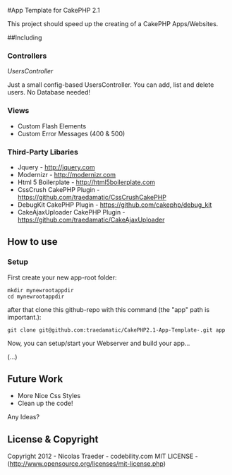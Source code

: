 #App Template for CakePHP 2.1

This project should speed up the creating of a CakePHP Apps/Websites.

##Including

### Controllers

*UsersController*

Just a small config-based UsersController. You can add, list and delete users. No Database needed!


### Views

* Custom Flash Elements
* Custom Error Messages (400 & 500)

### Third-Party Libaries

* Jquery - http://jquery.com
* Modernizr - http://modernizr.com
* Html 5 Boilerplate - http://html5boilerplate.com
* CssCrush CakePHP Plugin - https://github.com/traedamatic/CssCrushCakePHP
* DebugKit CakePHP Plugin - https://github.com/cakephp/debug_kit
* CakeAjaxUploader CakePHP Plugin - https://github.com/traedamatic/CakeAjaxUploader

## How to use

### Setup

First create your new app-root folder:

```
mkdir mynewrootappdir
cd mynewrootappdir
```

after that clone this github-repo with this command (the "app" path is important.):

```
git clone git@github.com:traedamatic/CakePHP2.1-App-Template-.git app
```

Now, you can setup/start your Webserver and build your app...

(...)


## Future Work

* More Nice Css Styles
* Clean up the code!

Any Ideas?


## License & Copyright

Copyright 2012 - Nicolas Traeder - codebility.com
MIT LICENSE - (http://www.opensource.org/licenses/mit-license.php) 


